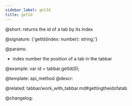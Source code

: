 ```yaml
---
sidebar_label: getId
title: getId
---          
```


@short: returns the id of a tab by its index

@signature: {'getId(index: number): string;'}

<!-- void getId(number index);
getId(index: number): string; -->

@params:
- index 		number 		the position of a tab in the tabbar

@example:
var id = tabbar.getId(0);


@template: api_method
@descr:


@related: tabbar/work_with_tabbar.md#gettingtheidofatab


@changelog:


